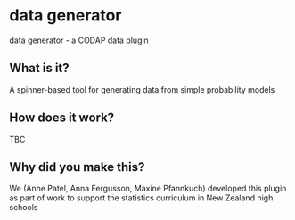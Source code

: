 # data generator

data generator - a CODAP data plugin

## What is it?

A spinner-based tool for generating data from simple probability models

## How does it work?

TBC

## Why did you make this?

We (Anne Patel, Anna Fergusson, Maxine Pfannkuch) developed this plugin as part of work to support the statistics curriculum in New Zealand high schools 